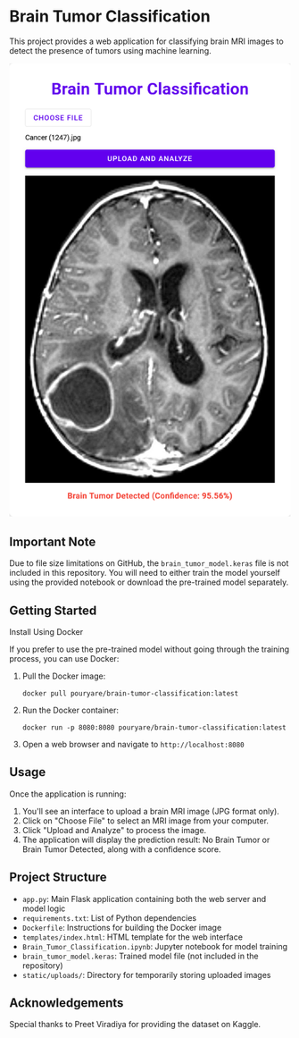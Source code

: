 # Brain Tumor Classification

This project provides a web application for classifying brain MRI images to detect the presence of tumors using machine learning.

![Project Screenshot](screenshot.png)

## Important Note

Due to file size limitations on GitHub, the `brain_tumor_model.keras` file is not included in this repository. You will need to either train the model yourself using the provided notebook or download the pre-trained model separately.

## Getting Started

Install Using Docker

If you prefer to use the pre-trained model without going through the training process, you can use Docker:

1. Pull the Docker image:
   ```
   docker pull pouryare/brain-tumor-classification:latest
   ```

2. Run the Docker container:
   ```
   docker run -p 8080:8080 pouryare/brain-tumor-classification:latest
   ```

3. Open a web browser and navigate to `http://localhost:8080`

## Usage

Once the application is running:

1. You'll see an interface to upload a brain MRI image (JPG format only).
2. Click on "Choose File" to select an MRI image from your computer.
3. Click "Upload and Analyze" to process the image.
4. The application will display the prediction result: No Brain Tumor or Brain Tumor Detected, along with a confidence score.

## Project Structure

- `app.py`: Main Flask application containing both the web server and model logic
- `requirements.txt`: List of Python dependencies
- `Dockerfile`: Instructions for building the Docker image
- `templates/index.html`: HTML template for the web interface
- `Brain_Tumor_Classification.ipynb`: Jupyter notebook for model training
- `brain_tumor_model.keras`: Trained model file (not included in the repository)
- `static/uploads/`: Directory for temporarily storing uploaded images

## Acknowledgements

Special thanks to Preet Viradiya for providing the dataset on Kaggle.

